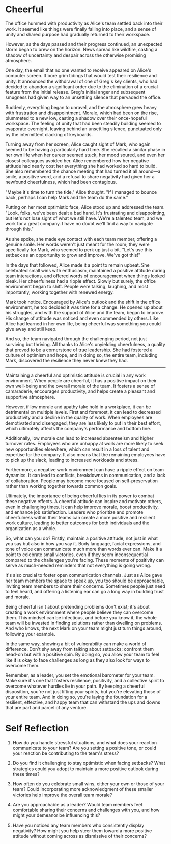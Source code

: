 # Cheerful

The office hummed with productivity as Alice's team settled back into their work. It seemed like things were finally falling into place, and a sense of unity and shared purpose had gradually returned to their workspace.

However, as the days passed and their progress continued, an unexpected storm began to brew on the horizon. News spread like wildfire, casting a shadow of uncertainty and despair across the otherwise promising atmosphere.

One day, the email that no one wanted to receive appeared on Alice's computer screen. It bore grim tidings that would test their resilience and unity. It announced the withdrawal of one of Greg's key clients, who had decided to abandon a significant order due to the elimination of a crucial feature from the initial release. Greg's initial anger and subsequent smugness had given way to an unsettling silence that pervaded the office.

Suddenly, everything began to unravel, and the atmosphere grew heavy with frustration and disappointment. Morale, which had been on the rise, plummeted to a new low, casting a shadow over their once-hopeful workspace. The feeling of unity that had been steadily building seemed to evaporate overnight, leaving behind an unsettling silence, punctuated only by the intermittent clacking of keyboards.

Turning away from her screen, Alice caught sight of Mark, who again seemed to be having a particularly hard time. She recalled a similar phase in her own life when her career seemed stuck, her mood soured, and even her closest colleagues avoided her. Alice remembered how her negative attitude had nearly cost her everything she had worked so hard to build. She also remembered the chance meeting that had turned it all around—a smile, a positive word, and a refusal to share negativity had given her a newfound cheerfulness, which had been contagious.

"Maybe it's time to turn the tide," Alice thought. "If I managed to bounce back, perhaps I can help Mark and the team do the same."

Putting on her most optimistic face, Alice stood up and addressed the team. "Look, folks, we've been dealt a bad hand. It's frustrating and disappointing, but let's not lose sight of what we still have. We're a talented team, and we work for a great company. I have no doubt we'll find a way to navigate through this."

As she spoke, she made eye contact with each team member, offering a genuine smile. Her words weren't just meant for the room; they were specifically for Mark, who seemed to perk up just a bit. "Let's use this setback as an opportunity to grow and improve. We've got this!"

In the days that followed, Alice made it a point to remain upbeat. She celebrated small wins with enthusiasm, maintained a positive attitude during team interactions, and offered words of encouragement when things looked bleak. Her cheerfulness had a ripple effect. Slowly but surely, the office environment began to shift. People were talking, laughing, and most importantly, working together with renewed energy.

Mark took notice. Encouraged by Alice's outlook and the shift in the office environment, he too decided it was time for a change. He opened up about his struggles, and with the support of Alice and the team, began to improve. His change of attitude was noticed and even commended by others. Like Alice had learned in her own life, being cheerful was something you could give away and still keep.

And so, the team navigated through the challenging period, not just surviving but thriving. All thanks to Alice's unyielding cheerfulness, a quality that proved to be a cornerstone of true leadership. She had fostered a culture of optimism and hope, and in doing so, the entire team, including Mark, discovered the resilience they never knew they had.

---

Maintaining a cheerful and optimistic attitude is crucial in any work environment. When people are cheerful, it has a positive impact on their own well-being and the overall morale of the team. It fosters a sense of camaraderie, encourages productivity, and helps create a pleasant and supportive atmosphere.

However, if low morale and apathy take hold in a workplace, it can be detrimental on multiple levels. First and foremost, it can lead to decreased productivity and a decline in the quality of work. When employees are demotivated and disengaged, they are less likely to put in their best effort, which ultimately affects the company's performance and bottom line.

Additionally, low morale can lead to increased absenteeism and higher turnover rates. Employees who are unhappy at work are more likely to seek new opportunities elsewhere, which can result in a loss of talent and expertise for the company. It also means that the remaining employees have to pick up the slack, leading to increased workloads and stress.

Furthermore, a negative work environment can have a ripple effect on team dynamics. It can lead to conflicts, breakdowns in communication, and a lack of collaboration. People may become more focused on self-preservation rather than working together towards common goals.

Ultimately, the importance of being cheerful lies in its power to combat these negative effects. A cheerful attitude can inspire and motivate others, even in challenging times. It can help improve morale, boost productivity, and enhance job satisfaction. Leaders who prioritize and promote cheerfulness within their teams can create a more positive and resilient work culture, leading to better outcomes for both individuals and the organization as a whole.

So, what can you do? Firstly, maintain a positive attitude, not just in what you say but also in how you say it. Body language, facial expressions, and tone of voice can communicate much more than words ever can. Make it a point to celebrate small victories, even if they seem inconsequential compared to the challenges you're facing. These moments of positivity can serve as much-needed reminders that not everything is going wrong.

It's also crucial to foster open communication channels. Just as Alice gave her team members the space to speak up, you too should be approachable, inviting team members to share their concerns. Sometimes people just need to feel heard, and offering a listening ear can go a long way in building trust and morale.

Being cheerful isn't about pretending problems don't exist; it's about creating a work environment where people believe they can overcome them. This mindset can be infectious, and before you know it, the whole team will be invested in finding solutions rather than dwelling on problems. And who knows, the next Mark on your team might just turn things around, following your example.

In the same way, showing a bit of vulnerability can make a world of difference. Don't shy away from talking about setbacks; confront them head-on but with a positive spin. By doing so, you allow your team to feel like it is okay to face challenges as long as they also look for ways to overcome them.

Remember, as a leader, you set the emotional barometer for your team. Make sure it's one that fosters resilience, positivity, and a collective spirit to overcome whatever hurdles lie in your path. By keeping a cheerful disposition, you're not just lifting your spirits, but you're elevating those of your entire team. And in doing so, you're laying the foundation for a resilient, effective, and happy team that can withstand the ups and downs that are part and parcel of any venture.

# Self Reflection

1. How do you handle stressful situations, and what does your reaction communicate to your team? Are you setting a positive tone, or could your reaction be contributing to the team's stress?

2. Do you find it challenging to stay optimistic when facing setbacks? What strategies could you adopt to maintain a more positive outlook during these times?

3. How often do you celebrate small wins, either your own or those of your team? Could incorporating more acknowledgment of these smaller victories help improve the overall team morale?

4. Are you approachable as a leader? Would team members feel comfortable sharing their concerns and challenges with you, and how might your demeanor be influencing this?

5. Have you noticed any team members who consistently display negativity? How might you help steer them toward a more positive attitude without coming across as dismissive of their concerns?
